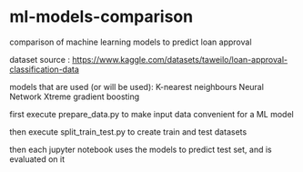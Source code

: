 # ml-models-comparison

comparison of machine learning models to predict loan approval

dataset source : https://www.kaggle.com/datasets/taweilo/loan-approval-classification-data

models that are used (or will be used):
 K-nearest neighbours
 Neural Network
 Xtreme gradient boosting



first execute prepare_data.py to make input data convenient for a ML model

then execute split_train_test.py to create train and test datasets 


then each jupyter notebook uses the models to predict test set, and is evaluated on it

